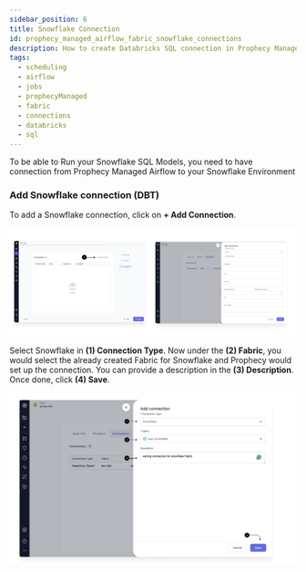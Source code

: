 ```yaml
---
sidebar_position: 6
title: Snowflake Connection
id: prophecy_managed_airflow_fabric_snowflake_connections
description: How to create Databricks SQL connection in Prophecy Managed Airflow Fabric
tags:
  - scheduling
  - airflow
  - jobs
  - prophecyManaged
  - fabric
  - connections
  - databricks
  - sql
---
```


To be able to Run your Snowflake SQL Models, you need to have connection from Prophecy Managed Airflow to your Snowflake Environment

### Add Snowflake connection (DBT)

To add a Snowflake connection, click on **+ Add Connection**.

![Add_connection](../img/Add_Connection.png)

Select Snowflake in **(1) Connection Type**. Now under the **(2) Fabric**, you would select the already created Fabric for Snowflake and Prophecy would set up the connection. You can provide a description in the **(3) Description**. Once done, click **(4) Save**.

![DB_SQL_connection](../img/Snowflake_connection.png)

